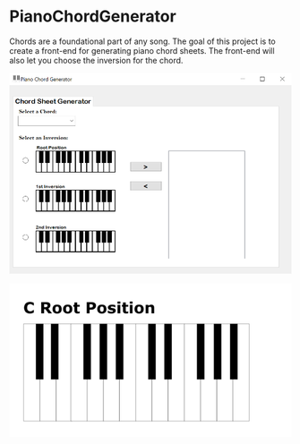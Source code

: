 # PianoChordGenerator
Chords are a foundational part of any song. The goal of this project is to create a front-end for generating piano chord sheets. The front-end will also let you choose the inversion for the chord.

![Piano Chord Generator Software Screen](https://github.com/encouragingapps/PianoChordGenerator/blob/master/PianoChordGenerator.Domain/Wiki/WikiImage2.PNG)

![Piano Chord Sheet](https://github.com/encouragingapps/PianoChordGenerator/blob/master/PianoChordGenerator.Domain/Wiki/WikiImage1.PNG)
